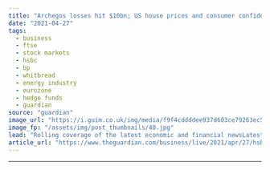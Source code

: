 ```yaml
---
title: "Archegos losses hit $10bn; US house prices and consumer confidence surge; HSBC and BP beat forecasts – as it happened"
date: "2021-04-27"
tags: 
  - business
  - ftse
  - stock markets
  - hsbc
  - bp
  - whitbread
  - energy industry
  - eurozone
  - hedge funds
  - guardian
source: "guardian"
image_url: "https://i.guim.co.uk/img/media/f9f4cddddee937d603ce79263ec54aa3917f375e/0_81_3500_2101/master/3500.jpg?width=460&quality=85&auto=format&fit=max&s=c4e4d27b59466eb982b757b661b5a940"
image_fp: "/assets/img/post_thumbnails/40.jpg"
lead: "Rolling coverage of the latest economic and financial newsLatest -  US house prices jumped 12% - biggest rise since 2006Global banks have now incurred $10bn losses on ArchegosNomura’s total Archegos losses near $2.9bnUBS reveals $774m Q1 hit from Arche..."
article_url: "https://www.theguardian.com/business/live/2021/apr/27/hsbc-bp-profits-jump-economic-outlook-uk-retail-stock-markets-ftse-business-live"
---
```


---

